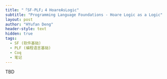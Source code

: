 ```yaml
---
title: "「SF-PLF」4 HoareAsLogic"
subtitle: "Programming Language Foundations - Hoare Logic as a Logic"
layout: post
author: "HYufan Deng"
header-style: text
hidden: true
tags:
  - SF (软件基础)
  - PLF (编程语言基础)
  - Coq
  - 笔记
---
```


TBD
